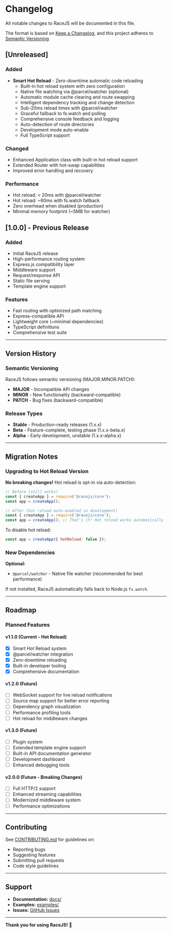 # Changelog

All notable changes to RaceJS will be documented in this file.

The format is based on [Keep a Changelog](https://keepachangelog.com/en/1.0.0/),
and this project adheres to [Semantic Versioning](https://semver.org/spec/v2.0.0.html).

## [Unreleased]

### Added

- **Smart Hot Reload** - Zero-downtime automatic code reloading
  - Built-in hot reload system with zero configuration
  - Native file watching via @parcel/watcher (optional)
  - Automatic module cache clearing and route swapping
  - Intelligent dependency tracking and change detection
  - Sub-20ms reload times with @parcel/watcher
  - Graceful fallback to fs.watch and polling
  - Comprehensive console feedback and logging
  - Auto-detection of route directories
  - Development mode auto-enable
  - Full TypeScript support

### Changed

- Enhanced Application class with built-in hot reload support
- Extended Router with hot-swap capabilities
- Improved error handling and recovery

### Performance

- Hot reload: < 20ms with @parcel/watcher
- Hot reload: ~60ms with fs.watch fallback
- Zero overhead when disabled (production)
- Minimal memory footprint (~5MB for watcher)

## [1.0.0] - Previous Release

### Added

- Initial RaceJS release
- High-performance routing system
- Express.js compatibility layer
- Middleware support
- Request/response API
- Static file serving
- Template engine support

### Features

- Fast routing with optimized path matching
- Express-compatible API
- Lightweight core (~minimal dependencies)
- TypeScript definitions
- Comprehensive test suite

---

## Version History

### Semantic Versioning

RaceJS follows semantic versioning (MAJOR.MINOR.PATCH):

- **MAJOR** - Incompatible API changes
- **MINOR** - New functionality (backward-compatible)
- **PATCH** - Bug fixes (backward-compatible)

### Release Types

- **Stable** - Production-ready releases (1.x.x)
- **Beta** - Feature-complete, testing phase (1.x.x-beta.x)
- **Alpha** - Early development, unstable (1.x.x-alpha.x)

---

## Migration Notes

### Upgrading to Hot Reload Version

**No breaking changes!** Hot reload is opt-in via auto-detection:

```javascript
// Before (still works)
const { createApp } = require('@racejs/core');
const app = createApp();

// After (hot reload auto-enabled in development)
const { createApp } = require('@racejs/core');
const app = createApp(); // That's it! Hot reload works automatically
```

To disable hot reload:

```javascript
const app = createApp({ hotReload: false });
```

### New Dependencies

**Optional:**

- `@parcel/watcher` - Native file watcher (recommended for best performance)

If not installed, RaceJS automatically falls back to Node.js `fs.watch`.

---

## Roadmap

### Planned Features

#### v1.1.0 (Current - Hot Reload)

- [x] Smart Hot Reload system
- [x] @parcel/watcher integration
- [x] Zero-downtime reloading
- [x] Built-in developer tooling
- [x] Comprehensive documentation

#### v1.2.0 (Future)

- [ ] WebSocket support for live reload notifications
- [ ] Source map support for better error reporting
- [ ] Dependency graph visualization
- [ ] Performance profiling tools
- [ ] Hot reload for middleware changes

#### v1.3.0 (Future)

- [ ] Plugin system
- [ ] Extended template engine support
- [ ] Built-in API documentation generator
- [ ] Development dashboard
- [ ] Enhanced debugging tools

#### v2.0.0 (Future - Breaking Changes)

- [ ] Full HTTP/2 support
- [ ] Enhanced streaming capabilities
- [ ] Modernized middleware system
- [ ] Performance optimizations

---

## Contributing

See [CONTRIBUTING.md](./CONTRIBUTING.md) for guidelines on:

- Reporting bugs
- Suggesting features
- Submitting pull requests
- Code style guidelines

---

## Support

- **Documentation:** [docs/](./docs/)
- **Examples:** [examples/](./examples/)
- **Issues:** [GitHub Issues](https://github.com/Resillix/racejs/issues)

---

**Thank you for using RaceJS!** 🚀
